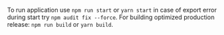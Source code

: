 To run application use `npm run start` or `yarn start` in case of export error during start try `npm audit fix --force`. For building optimized production release: `npm run build` or `yarn build`.